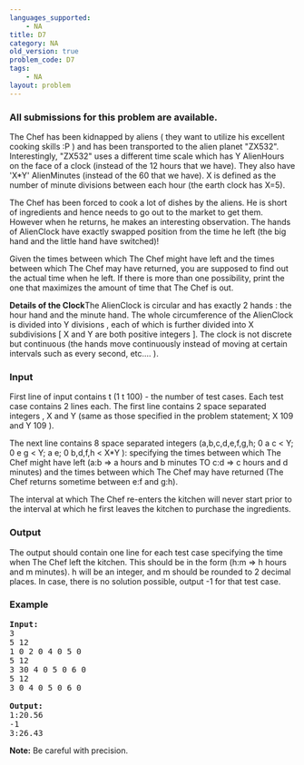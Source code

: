 ```yaml
---
languages_supported:
    - NA
title: D7
category: NA
old_version: true
problem_code: D7
tags:
    - NA
layout: problem
---
```

###  All submissions for this problem are available. 

The Chef has been kidnapped by aliens ( they want to utilize his excellent cooking skills :P ) and has been transported to the alien planet "ZX532". Interestingly, "ZX532" uses a different time scale which has Y AlienHours on the face of a clock (instead of the 12 hours that we have). They also have 'X\*Y' AlienMinutes (instead of the 60 that we have). X is defined as the number of minute divisions between each hour (the earth clock has X=5).

The Chef has been forced to cook a lot of dishes by the aliens. He is short of ingredients and hence needs to go out to the market to get them. However when he returns, he makes an interesting observation. The hands of AlienClock have exactly swapped position from the time he left (the big hand and the little hand have switched)!

Given the times between which The Chef might have left and the times between which The Chef may have returned, you are supposed to find out the actual time when he left. If there is more than one possibility, print the one that maximizes the amount of time that The Chef is out.

**Details of the Clock**The AlienClock is circular and has exactly 2 hands : the hour hand and the minute hand. The whole circumference of the AlienClock is divided into Y divisions , each of which is further divided into X subdivisions \[ X and Y are both positive integers \]. The clock is not discrete but continuous (the hands move continuously instead of moving at certain intervals such as every second, etc.... ).

### Input

First line of input contains t (1 t 100) - the number of test cases. Each test case contains 2 lines each. The first line contains 2 space separated integers , X and Y (same as those specified in the problem statement; X 109 and Y 109 ).

The next line contains 8 space separated integers (a,b,c,d,e,f,g,h; 0 a c < Y; 0 e g < Y; a e; 0 b,d,f,h < X\*Y ): specifying the times between which The Chef might have left (a:b => a hours and b minutes TO c:d => c hours and d minutes) and the times between which The Chef may have returned (The Chef returns sometime between e:f and g:h).

The interval at which The Chef re-enters the kitchen will never start prior to the interval at which he first leaves the kitchen to purchase the ingredients.

### Output

The output should contain one line for each test case specifying the time when The Chef left the kitchen. This should be in the form (h:m => h hours and m minutes). h will be an integer, and m should be rounded to 2 decimal places. In case, there is no solution possible, output -1 for that test case.

### Example

<pre>
<b>Input:</b>
3
5 12
1 0 2 0 4 0 5 0
5 12
3 30 4 0 5 0 6 0
5 12
3 0 4 0 5 0 6 0

<b>Output:</b>
1:20.56
-1
3:26.43
</pre>

**Note:** Be careful with precision.
